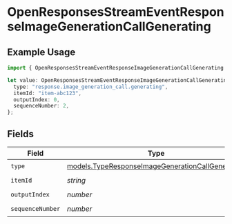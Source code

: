 # OpenResponsesStreamEventResponseImageGenerationCallGenerating

## Example Usage

```typescript
import { OpenResponsesStreamEventResponseImageGenerationCallGenerating } from "@openrouter/sdk/models";

let value: OpenResponsesStreamEventResponseImageGenerationCallGenerating = {
  type: "response.image_generation_call.generating",
  itemId: "item-abc123",
  outputIndex: 0,
  sequenceNumber: 2,
};
```

## Fields

| Field                                                                                                      | Type                                                                                                       | Required                                                                                                   | Description                                                                                                |
| ---------------------------------------------------------------------------------------------------------- | ---------------------------------------------------------------------------------------------------------- | ---------------------------------------------------------------------------------------------------------- | ---------------------------------------------------------------------------------------------------------- |
| `type`                                                                                                     | [models.TypeResponseImageGenerationCallGenerating](../models/typeresponseimagegenerationcallgenerating.md) | :heavy_check_mark:                                                                                         | N/A                                                                                                        |
| `itemId`                                                                                                   | *string*                                                                                                   | :heavy_check_mark:                                                                                         | N/A                                                                                                        |
| `outputIndex`                                                                                              | *number*                                                                                                   | :heavy_check_mark:                                                                                         | N/A                                                                                                        |
| `sequenceNumber`                                                                                           | *number*                                                                                                   | :heavy_check_mark:                                                                                         | N/A                                                                                                        |
